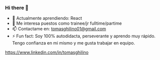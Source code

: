 ### Hi there 👋



- 🌱 Actualmente aprendiendo: React
- 👯 Me interesa puestos como trainee/jr fulltime/partime
- 📫 Contactame en: tomasghilino01@gmail.com
- ⚡ Fun fact: Soy 100% autodidacta, perseverante y aprendo muy rápido. Tengo confianza en mi mismo y me gusta trabajar en equipo.

https://www.linkedin.com/in/tomasghilino

